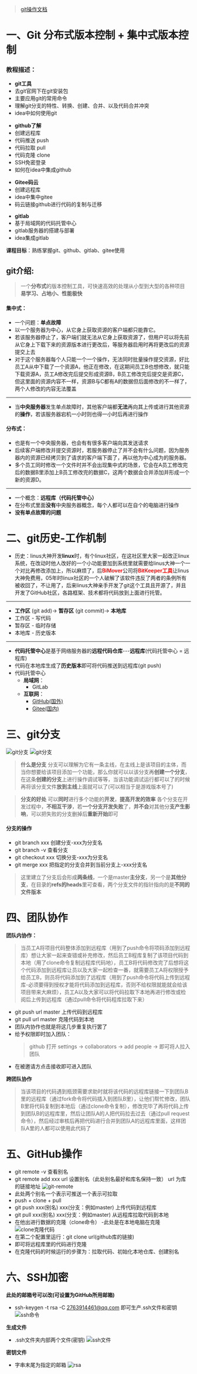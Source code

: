 > <a href='./GItSY.md'>git操作文档</a>

# 一、Git 分布式版本控制 + 集中式版本控制

### 教程描述：

- **git工具**
- 去git官网下在git安装包
- 主要应用git的常用命令
- 理解git分支的特性、转换、创建、合并、以及代码合并冲突
- idea中如何使用git
<!-- --- -->
- **github了解**
- 创建远程库
- 代码推送 push
- 代码拉取 pull
- 代码克隆 clone
- SSH免密登录
- 如何在idea中集成github
<!-- --- -->
- **Gitee码云**
- 创建远程库
- idea中集中gitee
- 码云链接github进行代码的复制与迁移
<!-- --- -->
- **gitlab**
- 基于局域网的代码托管中心
- gitlab服务器的搭建与部署
- idea集成gitlab
<!-- --- -->
**课程目标**：熟练掌握git、github、gitlab、gitee使用

## git介绍:

> 一个**分布式**的版本控制工具，可快速高效的处理从小型到大型的各种项目
> **易学习、占地小、性能极快**

#### 集中式：

- 一个问题：**单点故障**
- 以一个服务器为中心，从它身上获取资源的客户端都只能靠它。
- 若该服务器停止了，客户端们就无法从它身上获取资源了，但用户可以将先前从它身上下载下来的资源版本进行更改后，等服务器启用时再将更改后的资源提交上去
- 对于这个服务器每个人只能一个一个操作，无法同时批量操作提交资源，好比员工A从中下载了一个资源A，他正在修改，在这期间员工B也想修改，就只能下载资源A，员工A修改完后提交形成资源B，B员工修改完后提交是资源C，但这里面的资源内容不一样，资源B与C都有A的数据但后面修改的不一样了，两个人修改的内容无法覆盖

---

- 当**中央服务器**发生单点故障时，其他客户端都**无法**再向其上传或进行其他资源的**操作**，若该服务器宕机一小时则也得一小时后再进行操作
   
#### 分布式：

- 也是有一个中央服务器，也会有有很多客户端向其发送请求
- 后续客户端修改并提交资源时，若服务器停止了并不会有什么问题，因为服务器内的资源已经拷贝到了请求的客户端下面了，再以他为中心成为的服务器。
- 多个员工同时修改一个文件时并不会出现集中式的场景，它会在A员工修改完后的数据B里添加上B员工修改完的数据C，这两个数据会合并添加并形成一个新的资源D。
---

- 一个概念：**远程库（代码托管中心）**
- 在分布式里面**没有**中央服务器概念，每个人都可以在自个的电脑进行操作
- **没有单点故障的问题**

# 二、git历史-工作机制

- 历史：linus大神开发**linux**时，有个linux社区，在这社区里大家一起改正linux系统，在改动时他人改好的一个小功能要加到系统里就需要给linus大神一个一个对比再修改添加上，所以麻烦了，后<span style="color:red; font-weight:600">BiMover</span>公司将<span style="color:red; font-weight:600">BitKeeper工具</span>让linus大神免费用，05年时linux社区的一个人破解了该软件违反了两者的条例所有被收回了，不让用了，后来linus大神亲手开发了git这个工具且开源了，并且开发了GitHub社区，各路框架、技术都将代码放到上面进行托管。
---
- **工作区** (git add)-> **暂存区** (git commit)-> **本地库** 
- 工作区 - 写代码
- 暂存区 - 临时存储
- 本地库 - 历史版本
---
- **代码托管中心**是基于网络服务器的**远程代码仓库**---**远程库**(代码托管中心 = 远程库)
- 代码在本地库生成了**历史版本**即可将代码推送到远程库(git push)
- 代码托管中心
  - **局域网**：
    - GitLab
  - **互联网**：
    - <a href="https://github.com/">GitHub(国外)</a>
    - <a href="https://gitee.com/">Gitee(国内)</a>

# 三、git分支

  ![git分支](./images/git分支.png)
  ![git分支](./images/git分支图.png)

  > **什么是分支**
  分支可以理解为它有一条主线，在主线上是该项目的主体，而当你想要给该项目添加一个功能，那么你就可以以该分支再**创建一个分支**，在这条**创建的分支**上进行操作调试等等，当该功能调试运行都可以了的时候再将该分支文件**放到主线**上面就可以了(可以相当于是游戏版本号了)

  > **分支的好处**
  可以**同时**进行多个功能的**开发**，**提高开发的效率**
  各个分支在开发过程中，**不相互干涉**，若**一个分支开发失败**了，**并不会**对其他分**支产生影响**，可以把失败的分支删掉后**重新开始**即可
  
  #### 分支的操作
  - git branch xxx 创建分支-xxx为分支名
  - git branch -v 查看分支
  - git checkout xxx 切换分支-xxx为分支名
  - git merge xxx 把指定的分支合并到当前分支上-xxx分支名
  
  > 这里建立了分支后会形成**两条线**，一个是master**主分支**，另一个是**其他分支**，在目录的**refs的heads**里可查看，两个分支文件的指针指向的是**不同的文件版本**

# 四、团队协作

  **团队内协作：**
  > 当员工A将项目代码整体添加到远程库（用到了push命令将项码添加到远程库）想让大家一起来查错或补充修改，然后员工B程库复制了该项目代码到本地（用了clone命令复制远程库代码地），员工B将代码修改完了后想将这个代码添加到远程库让员以及大家一起检查一番，就需要员工A将权限授予给员工B，则员将代码添加到了远程库（用到了push命令将代码上传到远程库-必须要得到授权才能将代码添加到远程库，否则不给权限就能就会给该项目带来大麻烦），员工A以及大家可以将代码拉取下本地再进行修改或检阅后上传到远程库（通过pull命令将代码程库拉取下来）

  - git push url master 上传代码到远程库
  - git pull url master 克隆代码到本地
  - 团队内协作也就是将这几步重复执行罢了
  - 给予权限即时加入团队：
    > github 打开 settings -> collaborators -> add people -> 即可将人拉入团队
  - 在被邀请方点击接收即可进入团队

  **跨团队协作**
  > 当该项目的代码遇到瓶颈需要求助时就将该代码的远程库链接一下到团队B里的远程库（通过fork命令将代码插入到团队B里），让他们帮忙修改，团队B里将代码复制到本地后（通过clone命令复制），修改完毕了再将代码上传到团队B的远程库里，然后让团队A的人把代码拉去过去（通过pull request命令），然后经过审核后再把代码进行合并到团队A的远程库里面，这样团队A里的人都可以使用此代码了

# 五、GitHub操作

  - git remote -v 查看别名
  - git remote add xxx url 设置别名（此处别名最好和库名保持一致） url 为库的链接地址
  ![git-remote](./images/git-remote.png)
  - 此处两个别名一个表示可推送一个表示可拉取
  - push + clone + pull 
  - git push xxx(别名) xxx(分支：例如master) 上传代码到远程库
  - git pull xxx(别名) xxx(分支：例如master) 从远程库拉取代码到本地
  - 在他出进行数据的克隆（clone命令） -此处是在本地电脑在克隆
  ![clone克隆代码](./images/git-clone.png)
  - 在第二个配置里运行：git clone url(github库的链接)
  - 即可将远程库里的代码进行克隆
  - 在克隆代码的时候运行的步骤为：拉取代码、初始化本地仓库、创建别名
  
# 六、SSH加密

  **此处的邮箱号可以改(可设置为GitHub所用邮箱)**
  - ssh-keygen -t rsa -C 2763914461@qq.com 即可生产.ssh文件和密钥
  ![ssh命令](./images/git-ssh.png)

  **生成文件**
  - .ssh文件夹内部两个文件(密钥)
  ![ssh文件](./images/ssh-id.png)

  **密钥文件**
  - 字串末尾为指定的邮箱
  ![rsa](./images/ssh-id-rsa-pub.png)

